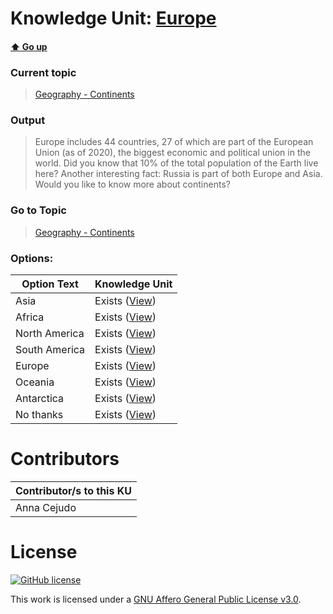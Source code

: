 # Knowledge Unit: [Europe](../../knowledge_units/geography-continents/europe.md)

#### [:arrow_up: Go up](../../topics/geography-continents.md)
### Current topic
> [Geography - Continents](../../topics/geography-continents.md)
### Output
> Europe includes 44 countries, 27 of which are part of the European Union (as of 2020), the biggest economic and political union in the world. Did you know that 10% of the total population of the Earth live here? Another interesting fact: Russia is part of both Europe and Asia. Would you like to know more about continents?
### Go to Topic
> [Geography - Continents](../../topics/geography-continents.md)

### Options: 

| Option Text | Knowledge Unit |
| - | - |  
| Asia  |  Exists ([View](../../knowledge_units/geography-continents/asia.md))  |  
| Africa  |  Exists ([View](../../knowledge_units/geography-continents/africa.md))  |  
| North America  |  Exists ([View](../../knowledge_units/geography-continents/north-america.md))  |  
| South America  |  Exists ([View](../../knowledge_units/geography-continents/south-america.md))  |  
| Europe  |  Exists ([View](../../knowledge_units/geography-continents/europe.md))  |  
| Oceania  |  Exists ([View](../../knowledge_units/geography-continents/oceania.md))  |  
| Antarctica  |  Exists ([View](../../knowledge_units/geography-continents/antarctica.md))  |  
| No thanks  |  Exists ([View](../../knowledge_units/geography-continents/no-thanks.md))  | 

# Contributors

| Contributor/s to this KU |
| - | 
| Anna Cejudo |

# License
[![GitHub license](https://img.shields.io/github/license/inbrainz/cerebro)](https://github.com/inbrainz/cerebro/blob/master/LICENSE)

This work is licensed under a [GNU Affero General Public License v3.0](https://www.gnu.org/licenses/agpl-3.0.txt).